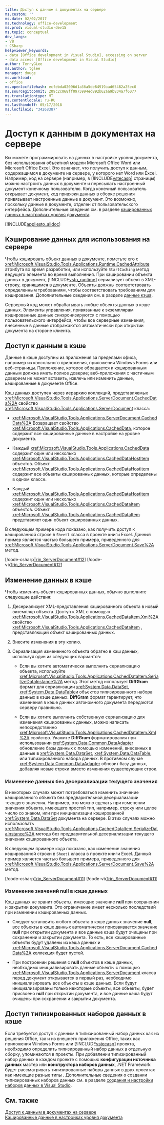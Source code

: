 ```yaml
---
title: Доступ к данным в документах на сервере
ms.custom: ''
ms.date: 02/02/2017
ms.technology: office-development
ms.prod: visual-studio-dev15
ms.topic: conceptual
dev_langs:
- VB
- CSharp
helpviewer_keywords:
- data [Office development in Visual Studio], accessing on server
- data access [Office development in Visual Studio]
author: TerryGLee
ms.author: tglee
manager: douge
ms.workload:
- office
ms.openlocfilehash: ecfebda02096d1a36a5de84919aad65482a25ec0
ms.sourcegitcommit: 209c2c068ff0975994ed892b62aa9b834a7f6077
ms.translationtype: MT
ms.contentlocale: ru-RU
ms.lasthandoff: 05/17/2018
ms.locfileid: "34268387"
---
```

# <a name="access-data-in-documents-on-the-server"></a>Доступ к данным в документах на сервере
  Вы можете программировать на данных в настройке уровня документа, без использования объектной модели Microsoft Office Word или Microsoft Office Excel. Это означает, что получить доступ к данным, содержащимся в документе на сервере, у которого нет Word или Excel. Например, код на сервере (например, в [!INCLUDE[vstecasp](../sharepoint/includes/vstecasp-md.md)] страницы) можно настроить данных в документе и пересылать настроенный документ конечному пользователю. Когда конечный пользователь открывает документ, код привязки данных в сборке решения привязывает настроенные данные в документ. Это возможно, поскольку данные в документе, отделен от пользовательского интерфейса. Дополнительные сведения см. в разделе [кэшированных данных в настройках уровня документа](../vsto/cached-data-in-document-level-customizations.md).  

 [!INCLUDE[appliesto_alldoc](../vsto/includes/appliesto-alldoc-md.md)]  

## <a name="cache-data-for-use-on-a-server"></a>Кэширование данных для использования на сервере  
 Чтобы кэшировать объект данных в документе, пометьте его с <xref:Microsoft.VisualStudio.Tools.Applications.Runtime.CachedAttribute> атрибута во время разработки, или используйте `StartCaching` метод ведущего элемента во время выполнения. При кэшировании объекта данных в документ, [!INCLUDE[vsto_runtime](../vsto/includes/vsto-runtime-md.md)] сериализует объект в XML-строку, хранящимся в документе. Объекты должны соответствовать определенным требованиям, чтобы соответствовать требованиям для кэширования. Дополнительные сведения см. в разделе [данные кэша](../vsto/caching-data.md).  

 Серверный код может обрабатывать любые объекты данных в кэше данных. Элементы управления, привязанные к экземплярам кэшированные данные синхронизируются с помощью пользовательского интерфейса, чтобы все серверные изменения, внесенные в данные отображаются автоматически при открытии документа на стороне клиента.  

## <a name="access-data-in-the-cache"></a>Доступ к данным в кэше  
 Данные в кэше доступны из приложения за пределами офиса, например из консольного приложения, приложения Windows Forms или веб-страницы. Приложение, которое обращается к кэшированным данным должна иметь полное доверие; веб-приложения с частичным доверием не может вставить, извлечь или изменить данные, кэшированные в документе Office.  

 Кэш данных доступен через иерархию коллекций, представляемых <xref:Microsoft.VisualStudio.Tools.Applications.ServerDocument.CachedData%2A> свойство <xref:Microsoft.VisualStudio.Tools.Applications.ServerDocument> класса:  

-   <xref:Microsoft.VisualStudio.Tools.Applications.ServerDocument.CachedData%2A> Возвращает свойство <xref:Microsoft.VisualStudio.Tools.Applications.CachedData>, которое содержит все кэшированные данные в настройке на уровне документа.  

-   Каждый <xref:Microsoft.VisualStudio.Tools.Applications.CachedData> содержит один или несколько <xref:Microsoft.VisualStudio.Tools.Applications.CachedDataHostItem> объектов. Объект <xref:Microsoft.VisualStudio.Tools.Applications.CachedDataHostItem> содержит все объекты кэшированных данных, которые определены в одном классе.  

-   Каждый <xref:Microsoft.VisualStudio.Tools.Applications.CachedDataHostItem> содержит один или несколько <xref:Microsoft.VisualStudio.Tools.Applications.CachedDataItem> объектов. Объект <xref:Microsoft.VisualStudio.Tools.Applications.CachedDataItem> представляет один объект кэшированных данных.  

 В следующем примере кода показано, как получить доступ к кэшированной строке в `Sheet1` класса в проекте книги Excel. Данный пример является частью большего примера, приведенного для <xref:Microsoft.VisualStudio.Tools.Applications.ServerDocument.Save%2A> метод.  

 [!code-csharp[Trin_ServerDocument#12](../vsto/codesnippet/CSharp/Trin_ServerDocument/Form1.cs#12)]
 [!code-vb[Trin_ServerDocument#12](../vsto/codesnippet/VisualBasic/Trin_ServerDocument/Form1.vb#12)]  

## <a name="modify-data-in-the-cache"></a>Изменение данных в кэше  
 Чтобы изменить объект кэшированных данных, обычно выполните следующие действия:  

1.  Десериализует XML-представления кэшированного объекта в новый экземпляр объекта. Доступ к XML с помощью <xref:Microsoft.VisualStudio.Tools.Applications.CachedDataItem.Xml%2A> свойство <xref:Microsoft.VisualStudio.Tools.Applications.CachedDataItem> , представляющий объект кэшированных данных.  

2.  Внесите изменения в эту копию.  

3.  Сериализация измененного объекта обратно в кэш данных, используя один из следующих вариантов:  

    -   Если вы хотите автоматически выполнить сериализацию объекта, используйте <xref:Microsoft.VisualStudio.Tools.Applications.CachedDataItem.SerializeDataInstance%2A> метод. Этот метод использует **DiffGram** формат для сериализации <xref:System.Data.DataSet>, <xref:System.Data.DataTable>и объектов типизированного набора данных в кэше данных. **DiffGram** формат гарантирует, что изменения в кэше данных автономного документа передаются серверу правильно.  

    -   Если вы хотите выполнить собственную сериализацию для изменения кэшированных данных, можно написать непосредственно <xref:Microsoft.VisualStudio.Tools.Applications.CachedDataItem.Xml%2A> свойство. Укажите **DiffGram** форматирования при использовании <xref:System.Data.Common.DataAdapter> обновление базы данных с помощью изменений, внесенных в данные в <xref:System.Data.DataSet>, <xref:System.Data.DataTable>, или типизированного набора данных. В противном случае <xref:System.Data.Common.DataAdapter> обновит базу данных, добавляя новые строки вместо изменения существующих строк.  

### <a name="modify-data-without-deserializing-the-current-value"></a>Изменение данных без десериализации текущего значения  
 В некоторых случаях может потребоваться изменить значение кэшированного объекта без предварительной десериализации текущего значения. Например, это можно сделать при изменении значения объекта, имеющего простой тип, например, строку или целое число со знаком, или при инициализации кэшированной <xref:System.Data.DataSet> документа на сервере. В этих случаях можно использовать <xref:Microsoft.VisualStudio.Tools.Applications.CachedDataItem.SerializeDataInstance%2A> метода без предварительной десериализации текущего значения кэшированного объекта.  

 В следующем примере кода показано, как изменение значения кэшированной строки в `Sheet1` класса в проекте книги Excel. Данный пример является частью большего примера, приведенного для <xref:Microsoft.VisualStudio.Tools.Applications.ServerDocument.Save%2A> метод.  

 [!code-csharp[Trin_ServerDocument#11](../vsto/codesnippet/CSharp/Trin_ServerDocument/Form1.cs#11)]
 [!code-vb[Trin_ServerDocument#11](../vsto/codesnippet/VisualBasic/Trin_ServerDocument/Form1.vb#11)]  

### <a name="modify-null-values-in-the-data-cache"></a>Изменение значений null в кэше данных  
 Кэш данных не хранит объекты, имеющие значение **null** при сохранении и закрытии документа. Это ограничение имеет несколько последствий при изменении кэшированных данных.  

-   Следует установить любого объекта в кэше данных значение **null**, все объекты в кэше данных автоматически присваивается значение **null** при открытии документа и все данные кэша будут очищены при сохранении и закрытии документа. То есть, все кэшированные объекты будут удалены из кэша данных и <xref:Microsoft.VisualStudio.Tools.Applications.ServerDocument.CachedData%2A> коллекция будет пустой.  

-   При построении решения с **null** объектов в кэше данных, необходимо инициализировать данные объекты с помощью <xref:Microsoft.VisualStudio.Tools.Applications.ServerDocument> класса перед документ открывается в первый раз, необходимо инициализировать все объекты в кэше данных. Если будут инициализированы только некоторые объекты, все объекты, будет присвоено **null** при открытии документа, и все данные кэша будут очищены при сохранении и закрытии документа.  

## <a name="access-typed-datasets-in-the-cache"></a>Доступ типизированных наборов данных в кэше  
 Если требуется доступ к данным в типизированный набор данных как из решения Office, так и из внешнего приложения Office, таких как приложения Windows Forms или [!INCLUDE[vstecasp](../sharepoint/includes/vstecasp-md.md)] проекта, необходимо определить типизированный набор данных в отдельную сборку, упоминаются в проекты. При добавлении типизированный набор данных в каждом проекте с помощью **конфигурации источника данных** мастер или **конструктора наборов данных**, .NET Framework будет рассматривать типизированные наборы данных в двух проектах как имеющие разные типы . Дополнительные сведения о создании типизированных наборов данных см. в разделе [создания и настройки наборов данных в Visual Studio](/visualstudio/data-tools/create-and-configure-datasets-in-visual-studio).  

## <a name="see-also"></a>См. также  
 [Доступ к данным в документах на сервере](../vsto/accessing-data-in-documents-on-the-server.md)   
 [Кэшированные данные в настройках уровня документа](../vsto/cached-data-in-document-level-customizations.md)  
